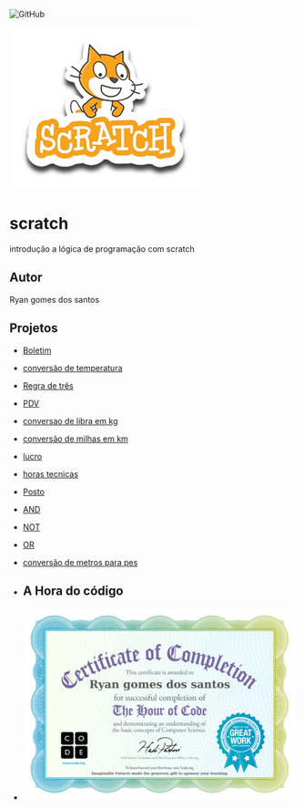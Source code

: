 ![GitHub](https://img.shields.io/github/license/ryangsantos/scratch?style=fla-square)

![sracth](https://github.com/ryangsantos/scratch/blob/main/assets/icones/scratch.png)

# scratch
introdução a lógica de programação com scratch
## Autor
Ryan gomes dos santos
## Projetos 
- [Boletim](https://scratch.mit.edu/projects/881967590/)
- [conversão de temperatura](https://scratch.mit.edu/projects/882615973/)
- [Regra de três](https://scratch.mit.edu/projects/882634520/)
- [PDV](https://scratch.mit.edu/projects/883235754/)
- [conversao de libra em kg](https://scratch.mit.edu/projects/884620190/)
- [conversão de milhas em km](https://scratch.mit.edu/projects/884617368/)
- [lucro](https://scratch.mit.edu/projects/884628386/)
- [horas tecnicas](https://scratch.mit.edu/projects/885318348/)
- [Posto](https://scratch.mit.edu/projects/887262355/)
- [AND](https://scratch.mit.edu/projects/888053886/)
- [NOT](https://scratch.mit.edu/projects/888075241/)
- [OR](https://scratch.mit.edu/projects/888069425/)
- [conversão de metros para pes](https://scratch.mit.edu/projects/888442612/)
  
- ## A Hora do código
- ![certificado](https://github.com/ryangsantos/scratch/blob/main/assets/icones/certificado%20online%20ryan.jpg)
